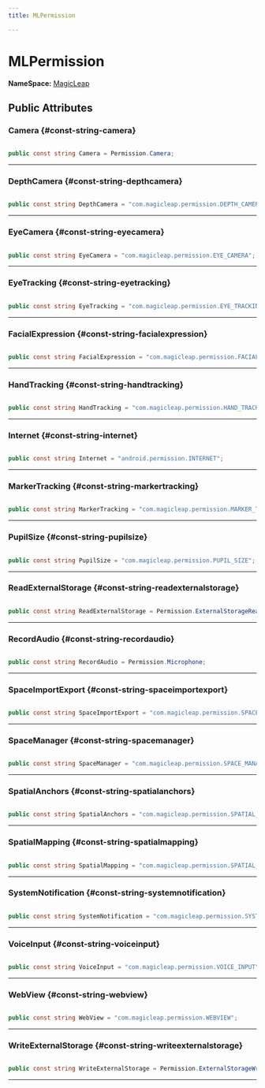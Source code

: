 ```yaml
---
title: MLPermission

---
```


# MLPermission



**NameSpace:** 
[MagicLeap](/versioned_docs/version-31-Aug-2023/unity-api/api/UnityEngine.XR.MagicLeap/UnityEngine.XR.MagicLeap.md) 








## Public Attributes

### Camera {#const-string-camera}

```csharp

public const string Camera = Permission.Camera;

```






-----------

### DepthCamera {#const-string-depthcamera}

```csharp

public const string DepthCamera = "com.magicleap.permission.DEPTH_CAMERA";

```






-----------

### EyeCamera {#const-string-eyecamera}

```csharp

public const string EyeCamera = "com.magicleap.permission.EYE_CAMERA";

```






-----------

### EyeTracking {#const-string-eyetracking}

```csharp

public const string EyeTracking = "com.magicleap.permission.EYE_TRACKING";

```






-----------

### FacialExpression {#const-string-facialexpression}

```csharp

public const string FacialExpression = "com.magicleap.permission.FACIAL_EXPRESSION";

```






-----------

### HandTracking {#const-string-handtracking}

```csharp

public const string HandTracking = "com.magicleap.permission.HAND_TRACKING";

```






-----------

### Internet {#const-string-internet}

```csharp

public const string Internet = "android.permission.INTERNET";

```






-----------

### MarkerTracking {#const-string-markertracking}

```csharp

public const string MarkerTracking = "com.magicleap.permission.MARKER_TRACKING";

```






-----------

### PupilSize {#const-string-pupilsize}

```csharp

public const string PupilSize = "com.magicleap.permission.PUPIL_SIZE";

```






-----------

### ReadExternalStorage {#const-string-readexternalstorage}

```csharp

public const string ReadExternalStorage = Permission.ExternalStorageRead;

```






-----------

### RecordAudio {#const-string-recordaudio}

```csharp

public const string RecordAudio = Permission.Microphone;

```






-----------

### SpaceImportExport {#const-string-spaceimportexport}

```csharp

public const string SpaceImportExport = "com.magicleap.permission.SPACE_IMPORT_EXPORT";

```






-----------

### SpaceManager {#const-string-spacemanager}

```csharp

public const string SpaceManager = "com.magicleap.permission.SPACE_MANAGER";

```






-----------

### SpatialAnchors {#const-string-spatialanchors}

```csharp

public const string SpatialAnchors = "com.magicleap.permission.SPATIAL_ANCHOR";

```






-----------

### SpatialMapping {#const-string-spatialmapping}

```csharp

public const string SpatialMapping = "com.magicleap.permission.SPATIAL_MAPPING";

```






-----------

### SystemNotification {#const-string-systemnotification}

```csharp

public const string SystemNotification = "com.magicleap.permission.SYSTEM_NOTIFICATION";

```






-----------

### VoiceInput {#const-string-voiceinput}

```csharp

public const string VoiceInput = "com.magicleap.permission.VOICE_INPUT";

```






-----------

### WebView {#const-string-webview}

```csharp

public const string WebView = "com.magicleap.permission.WEBVIEW";

```






-----------

### WriteExternalStorage {#const-string-writeexternalstorage}

```csharp

public const string WriteExternalStorage = Permission.ExternalStorageWrite;

```






-----------


